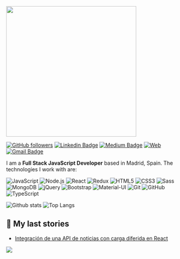 <img src="https://user-images.githubusercontent.com/54455748/89100884-394fbb00-d3fb-11ea-96c3-2ffe278c79a9.gif" width="350" />

[![GitHub followers](https://img.shields.io/github/followers/hernandezgonzalo?style=social)](https://www.github.com/hernandezgonzalo)
[![Linkedin Badge](https://img.shields.io/badge/-ghgarcia-0072b1?style=flat&logo=Linkedin&logoColor=white)](https://www.linkedin.com/in/ghgarcia/)
[![Medium Badge](https://img.shields.io/badge/-@hernandezgonzalo-0A0A0A?style=flat&logo=medium&logoColor=white)](https://medium.com/@hernandezgonzalo)
[![Web](https://img.shields.io/badge/-gonzalohernandez.es-0F9D58?style=flat&logo=google-chrome&logoColor=white)](http://gonzalohernandez.es/)
[![Gmail Badge](https://img.shields.io/badge/-gonzalohernandez@icloud.com-c14438?style=flat&logo=Gmail&logoColor=white)](mailto:gonzalohernandez@icloud.com)

I am a **Full Stack JavaScript Developer** based in Madrid, Spain. The technologies I work with are:

![JavaScript](https://img.shields.io/badge/-JavaScript-333333?style=flat&logo=JavaScript&logoColor=F7DF1E) ![Node.js](https://img.shields.io/badge/-Node.js-333333?style=flat&logo=Node.js&logoColor=339933) ![React](https://img.shields.io/badge/-React-333333?style=flat&logo=React&logoColor=61DAFB) ![Redux](https://img.shields.io/badge/-Redux-333333?style=flat&logo=Redux&logoColor=764ABC) ![HTML5](https://img.shields.io/badge/-HTML5-333333?style=flat&logo=HTML5&logoColor=E34F26) ![CSS3](https://img.shields.io/badge/-CSS3-333333?style=flat&logo=CSS3&logoColor=1572B6) ![Sass](https://img.shields.io/badge/-Sass-333333?style=flat&logo=Sass&logoColor=CC6699) ![MongoDB](https://img.shields.io/badge/-MongoDB-333333?style=flat&logo=MongoDB&logoColor=47A248) ![jQuery](https://img.shields.io/badge/-jQuery-333333?style=flat&logo=jQuery&logoColor=0769AD) ![Bootstrap](https://img.shields.io/badge/-Bootstrap-333333?style=flat&logo=Bootstrap&logoColor=563D7C) ![Material-UI](https://img.shields.io/badge/-Material&nbsp;UI-333333?style=flat&logo=Material-UI&logoColor=0081CB) ![Git](https://img.shields.io/badge/-Git-333333?style=flat&logo=Git&logoColor=F05032) ![GitHub](https://img.shields.io/badge/-GitHub-333333?style=flat&logo=GitHub&logoColor=white) ![TypeScript](https://img.shields.io/badge/-TypeScript-333333?style=flat&logo=TypeScript&logoColor=007ACC)

![Github stats](https://github-readme-stats.vercel.app/api?username=hernandezgonzalo&count_private=true&show_icons=true)
![Top Langs](https://github-readme-stats.vercel.app/api/top-langs/?username=hernandezgonzalo&layout=compact&hide=ruby)

## 📕 My last stories
<!-- BLOG-POST-LIST:START -->
- [Integración de una API de noticias con carga diferida en React](https://medium.com/@hernandezgonzalo/integraci%C3%B3n-de-una-api-de-noticias-con-carga-diferida-en-react-bfae85297fd1?source=rss-f115afe3114c------2)
<!-- BLOG-POST-LIST:END -->

<p align="left"><img src="https://github.com/hernandezgonzalo/hernandezgonzalo/workflows/Latest%20blog%20post%20workflow/badge.svg" /></p>
